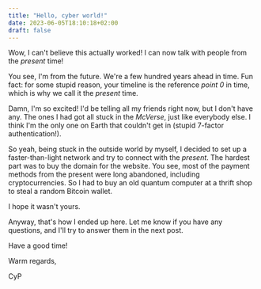 ```yaml
---
title: "Hello, cyber world!"
date: 2023-06-05T18:10:18+02:00
draft: false
---
```


Wow, I can't believe this actually worked!
I can now talk with people from the _present_ time!

You see, I'm from the future.
We're a few hundred years ahead in time.
Fun fact: for some stupid reason, your timeline is the reference _point 0_ in time,
    which is why we call it the _present_ time.

Damn, I'm so excited! I'd be telling all my friends right now, but I don't have
any. The ones I had got all stuck in the _McVerse_, just like everybody else.
I think I'm the only one on Earth that couldn't get in (stupid 7-factor
    authentication!).

So yeah, being stuck in the outside world by myself, I decided to set up a
faster-than-light network and try to connect with the _present_. The hardest
part was to buy the domain for the website. You see, most of the payment methods from the
present were long abandoned, including cryptocurrencies. So I had to buy an old
quantum computer at a thrift shop to steal a random Bitcoin wallet.

I hope it wasn't yours.

Anyway, that's how I ended up here.
Let me know if you have any questions, and
I'll try to answer them in the next post.

Have a good time!

Warm regards,

CyP
